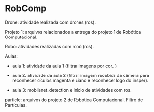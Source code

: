 # RobComp

Drone: atividade realizada com drones (ros).

Projeto 1: arquivos relacionados a entrega do projeto 1 de Robótica Computacional.

Robo: atividades realizadas com robô (ros).

Aulas:
 - aula 1: atividade da aula 1 (filtrar imagens por cor...)

 - aula 2: atividade da aula 2 (filtrar imagem recebida da câmera para reconhecer cículos magenta e ciano e reconhecer logo do insper).
 
 - aula 3: mobilenet_detection e início de atividades com ros.

particle: arquivos do projeto 2 de Robótica Computacional. Filtro de Partículas.
